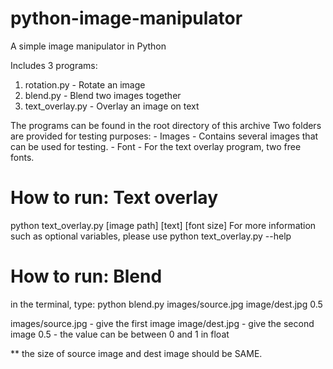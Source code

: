# python-image-manipulator
A simple image manipulator in Python

Includes 3 programs:
1. rotation.py - Rotate an image
2. blend.py - Blend two images together
3. text_overlay.py - Overlay an image on text

The programs can be found in the root directory of this archive
Two folders are provided for testing purposes:
    - Images - Contains several images that can be used for testing.
    - Font - For the text overlay program, two free fonts.

# How to run: Text overlay
python text_overlay.py [image path] [text] [font size]
For more information such as optional variables, please use
python text_overlay.py --help

# How to run: Blend
in the terminal, type:
	python blend.py images/source.jpg image/dest.jpg 0.5

images/source.jpg 		- give the first image
image/dest.jpg 			- give the second image
0.5						- the value can be between 0 and 1 in float

** the size of source image and dest image should be SAME.
